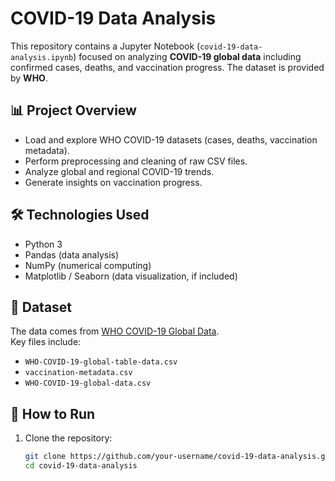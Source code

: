 # COVID-19 Data Analysis

This repository contains a Jupyter Notebook (`covid-19-data-analysis.ipynb`) focused on analyzing **COVID-19 global data** including confirmed cases, deaths, and vaccination progress. The dataset is provided by **WHO**.

## 📊 Project Overview
- Load and explore WHO COVID-19 datasets (cases, deaths, vaccination metadata).
- Perform preprocessing and cleaning of raw CSV files.
- Analyze global and regional COVID-19 trends.
- Generate insights on vaccination progress.

## 🛠️ Technologies Used
- Python 3
- Pandas (data analysis)
- NumPy (numerical computing)
- Matplotlib / Seaborn (data visualization, if included)

## 📂 Dataset
The data comes from [WHO COVID-19 Global Data](https://www.kaggle.com/datasets/harshjhunjhunwala/covid19-data-who-cases-vaccinations).  
Key files include:
- `WHO-COVID-19-global-table-data.csv`
- `vaccination-metadata.csv`
- `WHO-COVID-19-global-data.csv`

## 🚀 How to Run
1. Clone the repository:
   ```bash
   git clone https://github.com/your-username/covid-19-data-analysis.git
   cd covid-19-data-analysis
